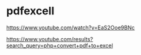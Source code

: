 # pdfexcell
https://www.youtube.com/watch?v=EaS2Ooe9BNc

https://www.youtube.com/results?search_query=php+convert+pdf+to+excel
